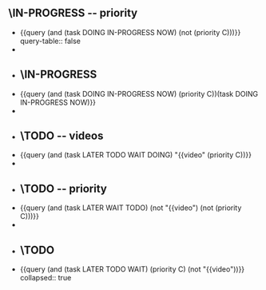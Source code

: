 ## \IN-PROGRESS -- priority
- {{query (and (task DOING IN-PROGRESS NOW) (not (priority C)))}}
  query-table:: false
-
- ## \IN-PROGRESS
- {{query (and (task DOING IN-PROGRESS NOW) (priority C))(task DOING IN-PROGRESS NOW)}}
-
- ## \TODO -- videos
- {{query (and (task LATER TODO WAIT DOING) "{{video" (priority C))}}
-
- ## \TODO -- priority
- {{query (and (task LATER WAIT TODO) (not "{{video") (not (priority C)))}}
-
- ## \TODO
- {{query (and (task LATER TODO WAIT) (priority C) (not "{{video"))}}
  collapsed:: true